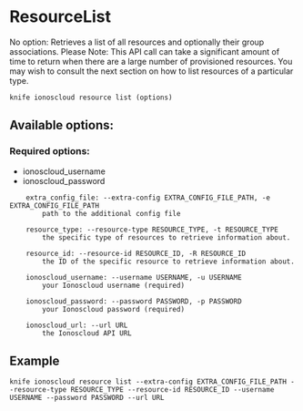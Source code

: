 # ResourceList

No option: Retrieves a list of all resources and optionally their group associations. Please Note: This API call can take a significant amount of time to return when there are a large number of provisioned resources. You may wish to consult the next section on how to list resources of a particular type.



```text
knife ionoscloud resource list (options)
```

## Available options:

### Required options:

* ionoscloud\_username
* ionoscloud\_password

```text
    extra_config_file: --extra-config EXTRA_CONFIG_FILE_PATH, -e EXTRA_CONFIG_FILE_PATH
        path to the additional config file

    resource_type: --resource-type RESOURCE_TYPE, -t RESOURCE_TYPE
        the specific type of resources to retrieve information about.

    resource_id: --resource-id RESOURCE_ID, -R RESOURCE_ID
        the ID of the specific resource to retrieve information about.

    ionoscloud_username: --username USERNAME, -u USERNAME
        your Ionoscloud username (required)

    ionoscloud_password: --password PASSWORD, -p PASSWORD
        your Ionoscloud password (required)

    ionoscloud_url: --url URL
        the Ionoscloud API URL

```
## Example

```text
knife ionoscloud resource list --extra-config EXTRA_CONFIG_FILE_PATH --resource-type RESOURCE_TYPE --resource-id RESOURCE_ID --username USERNAME --password PASSWORD --url URL
```
